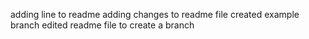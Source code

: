 adding line to readme
adding changes to readme file 
created example branch
edited readme file to create a branch
